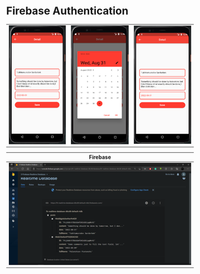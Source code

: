 # Firebase Authentication

| | | |
|----------------|:----------------:|:----------------:|
| ![Detail Page](assets/readme/img.png) | ![Detail Page](assets/readme/img_1.png) |![Detail Page](assets/readme/img_2.png) |

| Firebase |
|----------------|
| ![Firebase Console](assets/readme/img_3.png) |
